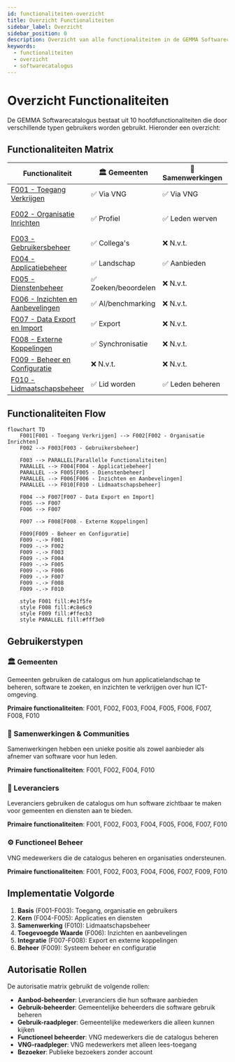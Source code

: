 ```yaml
---
id: functionaliteiten-overzicht
title: Overzicht Functionaliteiten
sidebar_label: Overzicht
sidebar_position: 0
description: Overzicht van alle functionaliteiten in de GEMMA Softwarecatalogus
keywords:
  - functionaliteiten
  - overzicht
  - softwarecatalogus
---
```


# Overzicht Functionaliteiten

De GEMMA Softwarecatalogus bestaat uit 10 hoofdfunctionaliteiten die door verschillende typen gebruikers worden gebruikt. Hieronder een overzicht:

## Functionaliteiten Matrix

| Functionaliteit | 🏛️ Gemeenten | 🤝 Samenwerkingen | 🏢 Leveranciers | ⚙️ Functioneel Beheer |
|-----------------|---------------|-------------------|------------------|----------------------|
| [F001 - Toegang Verkrijgen](./F001-toegang-verkrijgen.md) | ✅ Via VNG | ✅ Via VNG | ✅ Aanmelden | ✅ Direct |
| [F002 - Organisatie Inrichten](./F002-organisatie-inrichten.md) | ✅ Profiel | ✅ Leden werven | ✅ Bedrijfsprofiel | ✅ Organisaties beheren |
| [F003 - Gebruikersbeheer](./F003-gebruikersbeheer.md) | ✅ Collega's | ❌ N.v.t. | ✅ Team | ✅ Alle gebruikers |
| [F004 - Applicatiebeheer](./F004-applicatiebeheer.md) | ✅ Landschap | ✅ Aanbieden | ✅ Eigen apps | ✅ Concepten |
| [F005 - Dienstenbeheer](./F005-dienstenbeheer.md) | ✅ Zoeken/beoordelen | ❌ N.v.t. | ✅ Toevoegen | ❌ N.v.t. |
| [F006 - Inzichten en Aanbevelingen](./F006-inzichten-en-aanbevelingen.md) | ✅ AI/benchmarking | ❌ N.v.t. | ✅ Promotie | ✅ Rapportages |
| [F007 - Data Export en Import](./F007-data-export-import.md) | ✅ Export | ❌ N.v.t. | ✅ Export/Import | ✅ Samenvoegen |
| [F008 - Externe Koppelingen](./F008-externe-koppelingen.md) | ✅ Synchronisatie | ❌ N.v.t. | ❌ N.v.t. | ❌ N.v.t. |
| [F009 - Beheer en Configuratie](./F009-beheer-en-configuratie.md) | ❌ N.v.t. | ❌ N.v.t. | ❌ N.v.t. | ✅ Systeem beheer |
| [F010 - Lidmaatschapsbeheer](./F010-lidmaatschapsbeheer.md) | ✅ Lid worden | ✅ Leden beheren | ✅ Lid worden | ✅ Ondersteuning |

## Functionaliteiten Flow

```mermaid
flowchart TD
    F001[F001 - Toegang Verkrijgen] --> F002[F002 - Organisatie Inrichten]
    F002 --> F003[F003 - Gebruikersbeheer]
    
    F003 --> PARALLEL[Parallelle Functionaliteiten]
    PARALLEL --> F004[F004 - Applicatiebeheer]
    PARALLEL --> F005[F005 - Dienstenbeheer]
    PARALLEL --> F006[F006 - Inzichten en Aanbevelingen]
    PARALLEL --> F010[F010 - Lidmaatschapsbeheer]
    
    F004 --> F007[F007 - Data Export en Import]
    F005 --> F007
    F006 --> F007
    
    F007 --> F008[F008 - Externe Koppelingen]
    
    F009[F009 - Beheer en Configuratie]
    F009 -.-> F001
    F009 -.-> F002
    F009 -.-> F003
    F009 -.-> F004
    F009 -.-> F005
    F009 -.-> F006
    F009 -.-> F007
    F009 -.-> F008
    F009 -.-> F010
    
    style F001 fill:#e1f5fe
    style F008 fill:#c8e6c9
    style F009 fill:#ffecb3
    style PARALLEL fill:#fff3e0
```

## Gebruikerstypen

### 🏛️ Gemeenten
Gemeenten gebruiken de catalogus om hun applicatielandschap te beheren, software te zoeken, en inzichten te verkrijgen over hun ICT-omgeving.

**Primaire functionaliteiten**: F001, F002, F003, F004, F005, F006, F007, F008, F010

### 🤝 Samenwerkingen & Communities
Samenwerkingen hebben een unieke positie als zowel aanbieder als afnemer van software voor hun leden.

**Primaire functionaliteiten**: F001, F002, F004, F010

### 🏢 Leveranciers
Leveranciers gebruiken de catalogus om hun software zichtbaar te maken voor gemeenten en diensten aan te bieden.

**Primaire functionaliteiten**: F001, F002, F003, F004, F005, F006, F007, F010

### ⚙️ Functioneel Beheer
VNG medewerkers die de catalogus beheren en organisaties ondersteunen.

**Primaire functionaliteiten**: F001, F002, F003, F004, F006, F007, F009, F010

## Implementatie Volgorde

1. **Basis** (F001-F003): Toegang, organisatie en gebruikers
2. **Kern** (F004-F005): Applicaties en diensten
3. **Samenwerking** (F010): Lidmaatschapsbeheer
4. **Toegevoegde Waarde** (F006): Inzichten en aanbevelingen
5. **Integratie** (F007-F008): Export en externe koppelingen
6. **Beheer** (F009): Systeem beheer en configuratie

## Autorisatie Rollen

De autorisatie matrix gebruikt de volgende rollen:

- **Aanbod-beheerder**: Leveranciers die hun software aanbieden
- **Gebruik-beheerder**: Gemeentelijke beheerders die software gebruik beheren
- **Gebruik-raadpleger**: Gemeentelijke medewerkers die alleen kunnen kijken
- **Functioneel beheerder**: VNG medewerkers die de catalogus beheren
- **VNG-raadpleger**: VNG medewerkers met alleen lees-toegang
- **Bezoeker**: Publieke bezoekers zonder account
